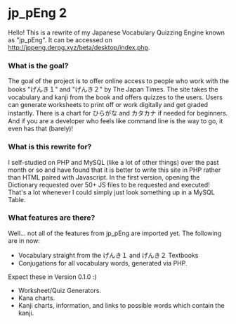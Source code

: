 # jp_pEng 2
Hello! This is a rewrite of my Japanese Vocabulary Quizzing Engine known as "jp_pEng". It can be accessed on http://jppeng.derpg.xyz/beta/desktop/index.php.

<h3>What is the goal?</h3>
The goal of the project is to offer online access to people who work with the books "げんき１" and "げんき２" by The Japan Times. The site takes the vocabulary and kanji from the book and offers quizzes to the users. Users can generate worksheets to print off or work digitally and get graded instantly. There is a chart for ひらがな and カタカナ if needed for beginners. And if you are a developer who feels like command line is the way to go, it even has that (barely)!

<h3>What is this rewrite for?</h3>
I self-studied on PHP and MySQL (like a lot of other things) over the past month or so and have found that it is better to write this site in PHP rather than HTML paired with Javascript. In the first version, opening the Dictionary requested over 50+ JS files to be requested and executed! That's a lot whenever I could simply just look something up in a MySQL Table.

<h3>What features are there?</h3>
Well... not all of the features from jp_pEng are imported yet. The following are in now:
<ul>
  <li>Vocabulary straight from the げんき１ and げんき２ Textbooks</li>
  <li>Conjugations for all vocabulary words, generated via PHP.</li>
</ul>
Expect these in Version 0.1.0 :)
<ul>
  <li>Worksheet/Quiz Generators.</li>
  <li>Kana charts.</li>
  <li>Kanji charts, information, and links to possible words which contain the kanji.</li>
</ul>
